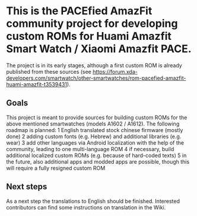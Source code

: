 # This is the PACEfied AmazFit community project for developing custom ROMs for Huami Amazfit Smart Watch / Xiaomi Amazfit PACE.

The project is in its early stages, although a first custom ROM is already published from these sources (see https://forum.xda-developers.com/smartwatch/other-smartwatches/rom-pacefied-amazfit-huami-amazfit-t3539431).

## Goals
This project is meant to provide sources for building custom ROMs for the above mentioned smartwatches (models A1602 / A1612). The following roadmap is planned:
1 English translated stock chinese firmware (mostly done)
2 adding custom fonts (e.g. Hebrew) and additional libraries (e.g. wear)
3 add other languages via Android localization with the help of the community, leading to one multi-language ROM
4 if necessary, build additional localized custom ROMs (e.g. because of hard-coded texts)
5 in the future, also additional apps and modded apps are possible, though this will require a fully resigned custom ROM

## Next steps
As a next step the translations to English should be finished. Interested contributors can find some instructions on translation in the Wiki.

